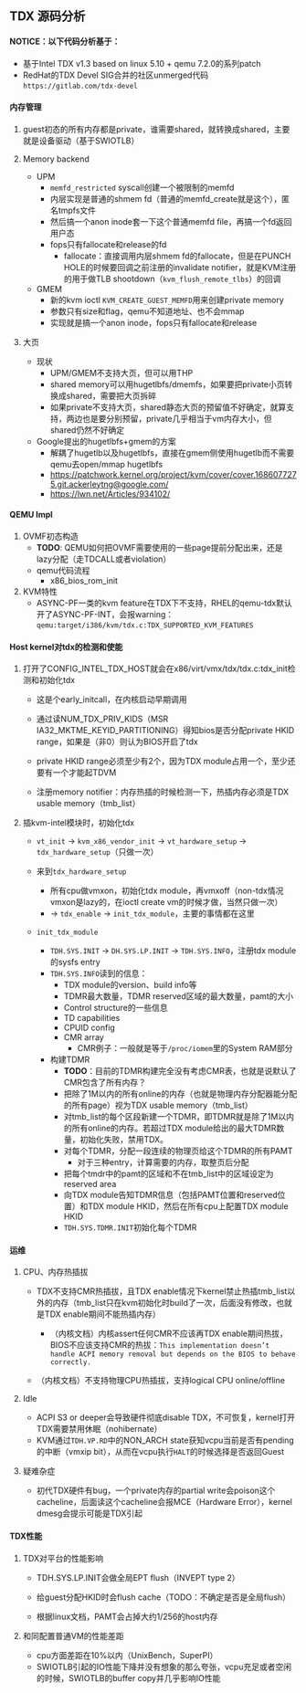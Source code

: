 ## TDX 源码分析

#### NOTICE：以下代码分析基于：

- 基于Intel TDX v1.3 based on linux 5.10 + qemu 7.2.0的系列patch
- RedHat的TDX Devel SIG合并的社区unmerged代码`https://gitlab.com/tdx-devel`

#### 内存管理

1. guest初态的所有内存都是private，谁需要shared，就转换成shared，主要就是设备驱动（基于SWIOTLB）
2. Memory backend

   - UPM
     - `memfd_restricted` syscall创建一个被限制的memfd
     - 内层实现是普通的shmem fd（普通的memfd_create就是这个），匿名tmpfs文件
     - 然后搞一个anon inode套一下这个普通memfd file，再搞一个fd返回用户态
     - fops只有fallocate和release的fd
       - fallocate：直接调用内层shmem fd的fallocate，但是在PUNCH HOLE的时候要回调之前注册的invalidate notifier，就是KVM注册的用于做TLB shootdown（`kvm_flush_remote_tlbs`）的回调
   - GMEM
     - 新的kvm ioctl `KVM_CREATE_GUEST_MEMFD`用来创建private memory
     - 参数只有size和flag，qemu不知道地址、也不会mmap
     - 实现就是搞一个anon inode，fops只有fallocate和release
3. 大页

   - 现状
     - UPM/GMEM不支持大页，但可以用THP
     - shared memory可以用hugetlbfs/dmemfs，如果要把private小页转换成shared，需要把大页拆碎
     - 如果private不支持大页，shared静态大页的预留值不好确定，就算支持，两边也是要分别预留，private几乎相当于vm内存大小，但shared仍然不好确定
   - Google提出的hugetlbfs+gmem的方案
     - 解耦了hugetlb以及hugetlbfs，直接在gmem侧使用hugetlb而不需要qemu去open/mmap hugetlbfs
     - https://patchwork.kernel.org/project/kvm/cover/cover.1686077275.git.ackerleytng@google.com/
     - https://lwn.net/Articles/934102/


#### QEMU Impl

1. OVMF初态构造
   - **TODO**: QEMU如何把OVMF需要使用的一些page提前分配出来，还是lazy分配（走TDCALL或者violation）
   - qemu代码流程
     - x86_bios_rom_init
2. KVM特性
   - ASYNC-PF一类的kvm feature在TDX下不支持，RHEL的qemu-tdx默认开了ASYNC-PF-INT，会报warning：`qemu:target/i386/kvm/tdx.c:TDX_SUPPORTED_KVM_FEATURES`

#### Host kernel对tdx的检测和使能

1. 打开了CONFIG_INTEL_TDX_HOST就会在x86/virt/vmx/tdx/tdx.c:tdx_init检测和初始化tdx

   - 这是个early_initcall，在内核启动早期调用

   - 通过读NUM_TDX_PRIV_KIDS（MSR IA32_MKTME_KEYID_PARTITIONING）得知bios是否分配private HKID range，如果是（非0）则认为BIOS开启了tdx

   - private HKID range必须至少有2个，因为TDX module占用一个，至少还要有一个才能起TDVM

   - 注册memory notifier：内存热插的时候检测一下，热插内存必须是TDX usable memory（tmb_list）

2. 插kvm-intel模块时，初始化tdx

   - `vt_init`  -> `kvm_x86_vendor_init` -> `vt_hardware_setup` -> `tdx_hardware_setup`（只做一次）

   - 来到`tdx_hardware_setup`
     - 所有cpu做vmxon，初始化tdx module，再vmxoff（non-tdx情况vmxon是lazy的，在ioctl create vm的时候才做，当然只做一次）
     - -> `tdx_enable` ->  `init_tdx_module`，主要的事情都在这里
   - `init_tdx_module`
     - `TDH.SYS.INIT` -> `DH.SYS.LP.INIT` -> `TDH.SYS.INFO`，注册tdx module的sysfs entry
     - `TDH.SYS.INFO`读到的信息：
       - TDX module的version、build info等
       - TDMR最大数量，TDMR reserved区域的最大数量，pamt的大小
       - Control structure的一些信息
       - TD capabilities
       - CPUID config
       - CMR array
         - CMR例子：一般就是等于`/proc/iomem`里的System RAM部分
     - 构建TDMR
       - **TODO**：目前的TDMR构建完全没有考虑CMR表，也就是说默认了CMR包含了所有内存？
       - 把除了1M以内的所有online的内存（也就是物理内存分配器能分配的所有page）视为TDX usable memory（tmb_list）
       - 对tmb_list的每个区段新建一个TDMR，即TDMR就是除了1M以内的所有online的内存。若超过TDX module给出的最大TDMR数量，初始化失败，禁用TDX。
       - 对每个TDMR，分配一段连续的物理页给这个TDMR的所有PAMT
         - 对于三种entry，计算需要的内存，取整页后分配
       - 把每个tmdr中的pamt的区域和不在tmb_list中的区域设定为reserved area
       - 向TDX module告知TDMR信息（包括PAMT位置和reserved位置）和TDX module HKID，然后在所有cpu上配置TDX module HKID
       - `TDH.SYS.TDMR.INIT`初始化每个TDMR

#### 运维

   1. CPU、内存热插拔

         - TDX不支持CMR热插拔，且TDX enable情况下kernel禁止热插tmb_list以外的内存（tmb_list只在kvm初始化时build了一次，后面没有修改，也就是TDX enable期间不能热插内存）
           - （内核文档）内核assert任何CMR不应该再TDX enable期间热拔，BIOS不应该支持CMR的热拔：`This implementation doesn’t handle ACPI memory removal but depends on the BIOS to behave correctly.`

         - （内核文档）不支持物理CPU热插拔，支持logical CPU online/offline

   2. Idle

      - ACPI S3 or deeper会导致硬件彻底disable TDX，不可恢复，kernel打开TDX需要禁用休眠（nohibernate）
      - KVM通过`TDH.VP.RD`中的NON_ARCH state获知vcpu当前是否有pending的中断（vmxip bit），从而在vcpu执行`HALT`的时候选择是否返回Guest

   3. 疑难杂症

      - 初代TDX硬件有bug，一个private内存的partial write会poison这个cacheline，后面读这个cacheline会报MCE（Hardware Error），kernel dmesg会提示可能是TDX引起

#### TDX性能

1. TDX对平台的性能影响

   - TDH.SYS.LP.INIT会做全局EPT flush（INVEPT type 2）

   - 给guest分配HKID时会flush cache（TODO：不确定是否是全局flush）

   - 根据linux文档，PAMT会占掉大约1/256的host内存

2. 和同配置普通VM的性能差距

   - cpu方面差距在10%以内（UnixBench，SuperPI）
   - SWIOTLB引起的IO性能下降并没有想象的那么夸张，vcpu充足或者空闲的时候，SWIOTLB的buffer copy并几乎影响IO性能

